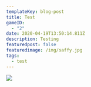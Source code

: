 ```yaml
---
templateKey: blog-post
title: Test
gameID:
  - "2"
date: 2020-04-19T13:50:14.811Z
description: Testing
featuredpost: false
featuredimage: /img/saffy.jpg
tags:
  - test
---
```

![](/img/saffy.jpg)